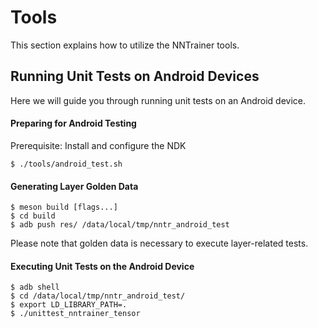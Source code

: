 # Tools

This section explains how to utilize the NNTrainer tools.

## Running Unit Tests on Android Devices

Here we will guide you through running unit tests on an Android device.

#### Preparing for Android Testing

Prerequisite: Install and configure the NDK

```
$ ./tools/android_test.sh
```

#### Generating Layer Golden Data

```
$ meson build [flags...]
$ cd build
$ adb push res/ /data/local/tmp/nntr_android_test
```

Please note that golden data is necessary to execute layer-related tests.

#### Executing Unit Tests on the Android Device

```
$ adb shell
$ cd /data/local/tmp/nntr_android_test/
$ export LD_LIBRARY_PATH=.
$ ./unittest_nntrainer_tensor
```
